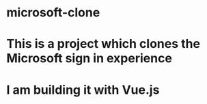 # microsoft-clone
# This is a project which clones the Microsoft sign in experience
# I am building it with Vue.js
